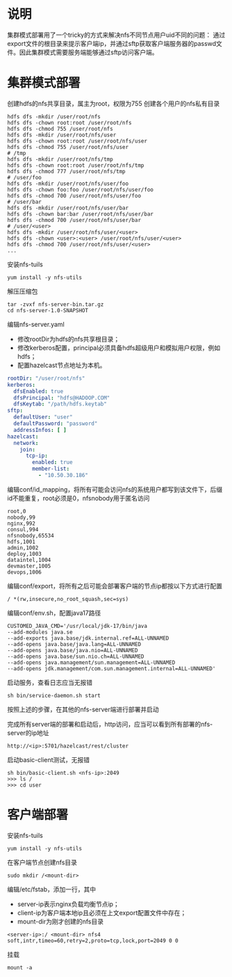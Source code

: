 # 说明
集群模式部署用了一个tricky的方式来解决nfs不同节点用户uid不同的问题：
通过export文件的根目录来提示客户端ip，并通过sftp获取客户端服务器的passwd文件。因此集群模式需要服务端能够通过sftp访问客户端。
# 集群模式部署
创建hdfs的nfs共享目录，属主为root，权限为755
创建各个用户的nfs私有目录
```shell
hdfs dfs -mkdir /user/root/nfs
hdfs dfs -chown root:root /user/root/nfs
hdfs dfs -chmod 755 /user/root/nfs
hdfs dfs -mkdir /user/root/nfs/user
hdfs dfs -chown root:root /user/root/nfs/user
hdfs dfs -chmod 755 /user/root/nfs/user
# /tmp
hdfs dfs -mkdir /user/root/nfs/tmp
hdfs dfs -chown root:root /user/root/nfs/tmp
hdfs dfs -chmod 777 /user/root/nfs/tmp
# /user/foo
hdfs dfs -mkdir /user/root/nfs/user/foo
hdfs dfs -chown foo:foo /user/root/nfs/user/foo
hdfs dfs -chmod 700 /user/root/nfs/user/foo
# /user/bar
hdfs dfs -mkdir /user/root/nfs/user/bar
hdfs dfs -chown bar:bar /user/root/nfs/user/bar
hdfs dfs -chmod 700 /user/root/nfs/user/bar
# /user/<user>
hdfs dfs -mkdir /user/root/nfs/user/<user>
hdfs dfs -chown <user>:<user> /user/root/nfs/user/<user>
hdfs dfs -chmod 700 /user/root/nfs/user/<user>
...
```
安装nfs-tuils
```shell
yum install -y nfs-utils
```
解压压缩包
```shell
tar -zvxf nfs-server-bin.tar.gz
cd nfs-server-1.0-SNAPSHOT
```

编辑nfs-server.yaml
* 修改rootDir为hdfs的nfs共享根目录；
* 修改kerberos配置，principal必须具备hdfs超级用户和模拟用户权限，例如hdfs；
* 配置hazelcast节点地址为本机。

```yaml
rootDir: "/user/root/nfs"
kerberos:
  dfsEnabled: true
  dfsPrincipal: "hdfs@HADOOP.COM"
  dfsKeytab: "/path/hdfs.keytab"
sftp:
  defaultUser: "user"
  defaultPassword: "password"
  addressInfos: [ ]
hazelcast:
  network:
    join:
      tcp-ip:
        enabled: true
        member-list:
          - "10.50.30.186"
```

编辑conf/id_mapping，将所有可能会访问nfs的系统用户都写到该文件下，后缀id不能重复，root必须是0，nfsnobody用于匿名访问
```csv
root,0
nobody,99
nginx,992
consul,994
nfsnobody,65534
hdfs,1001
admin,1002
deploy,1003
dataintel,1004
devmaster,1005
devops,1006
```

编辑conf/export，将所有之后可能会部署客户端的节点ip都按以下方式进行配置
```text
/ *(rw,insecure,no_root_squash,sec=sys)

```
编辑conf/env.sh，配置java17路径
```shell
CUSTOMED_JAVA_CMD='/usr/local/jdk-17/bin/java
--add-modules java.se
--add-exports java.base/jdk.internal.ref=ALL-UNNAMED
--add-opens java.base/java.lang=ALL-UNNAMED
--add-opens java.base/java.nio=ALL-UNNAMED
--add-opens java.base/sun.nio.ch=ALL-UNNAMED
--add-opens java.management/sun.management=ALL-UNNAMED
--add-opens jdk.management/com.sun.management.internal=ALL-UNNAMED'
```
启动服务，查看日志应当无报错
```shell
sh bin/service-daemon.sh start
```
按照上述的步骤，在其他的nfs-server端进行部署并启动

完成所有server端的部署和启动后，http访问，应当可以看到所有部署的nfs-server的ip地址
```text
http://<ip>:5701/hazelcast/rest/cluster
```
启动basic-client测试，无报错
```shell
sh bin/basic-client.sh <nfs-ip>:2049
>>> ls /
>>> cd user
```

# 客户端部署
安装nfs-tuils
```shell
yum install -y nfs-utils
```
在客户端节点创建nfs目录
```shell
sudo mkdir /<mount-dir>
```
编辑/etc/fstab，添加一行，其中
* server-ip表示nginx负载均衡节点ip；
* client-ip为客户端本地ip且必须在上文export配置文件中存在；
* mount-dir为刚才创建的nfs目录
```text
<server-ip>:/ <mount-dir> nfs4 soft,intr,timeo=60,retry=2,proto=tcp,lock,port=2049 0 0
```
挂载
```shell
mount -a
```

